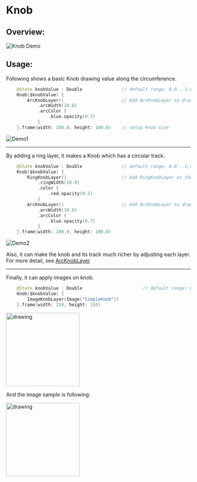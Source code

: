 # Knob

## Overview:

![Knob Demo](https://user-images.githubusercontent.com/1284944/120065810-e2138900-c0a5-11eb-8324-2fe340bb578f.gif)

## Usage:

Following shows a basic Knob drawing value along the circumference.
```swift
    @State knobValue : Double               // default range: 0.0...1.0
    Knob($knobValue) {
        ArcKnobLayer()                      // Add ArcKnobLayer to draw circumference.
            .arcWidth(10.0)
            .arcColor {
                .blue.opacity(0.7)
            }
    }.frame(width: 100.0, height: 100.0)    // setup knob size
```
![Demo1](KnobDemo1.gif)

---

By adding a ring layer, it makes a Knob which has a circular track. 
```swift
    @State knobValue : Double               // default range: 0.0...1.0.
    Knob($knobValue) {
        RingKnobLayer()                     // Add RingKnobLayer as the track. It has no need to setup value and mapping on RingKnobLayer.
            .ringWidth(10.0)
            .color {
                .red.opacity(0.5)
            }
        ArcKnobLayer()                      // Add ArcKnobLayer to draw circumference.
            .arcWidth(10.0)
            .arcColor {
                .blue.opacity(0.7)
            }
    }.frame(width: 100.0, height: 100.0)
```
![Demo2](KnobDemo2.gif)

Also, it can make the knob and its track much richer by adjusting each layer. For more detail, see [ArcKnobLayer](KnobComponents/Layers/ArcKnobLayer.md)

---

Finally, it can apply images on knob.
```swift
    @State knobValue : Double                       // default range: 0.0...1.0, the range of knob value depends on mapping object.
    Knob($knobValue) {
        ImageKnobLayer(Image("SimpleKnob"))
    }.frame(width: 150, height: 150)    
```
<img src="https://user-images.githubusercontent.com/1284944/120066082-61ee2300-c0a7-11eb-97e5-4a64b0bd4e8e.gif" alt="drawing" width="200"/>

And the image sample is following:

<img src="https://user-images.githubusercontent.com/1284944/120066145-ac6f9f80-c0a7-11eb-9a46-20245ca15933.png" alt="drawing" width="200"/>


